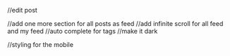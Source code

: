 //edit post

//add one more section for all posts as feed
//add infinite scroll for all feed and my feed
//auto complete for tags
//make it dark 



//styling for the mobile